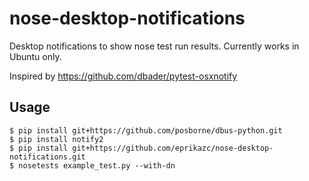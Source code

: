 nose-desktop-notifications
==========================
Desktop notifications to show nose test run results. Currently works in Ubuntu only.

Inspired by https://github.com/dbader/pytest-osxnotify

Usage
-----
```shell
$ pip install git+https://github.com/posborne/dbus-python.git
$ pip install notify2
$ pip install git+https://github.com/eprikazc/nose-desktop-notifications.git
$ nosetests example_test.py --with-dn
```
